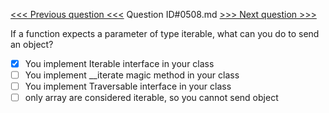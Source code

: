 [<<< Previous question <<<](0507.md)  Question ID#0508.md  [>>> Next question >>>](0509.md) 

If a function expects a parameter of type iterable, what can you do to send an object?

- [x] You implement Iterable interface in your class
- [ ] You implement __iterate magic method in your class
- [ ] You implement Traversable interface in your class
- [ ] only array are considered iterable, so you cannot send object
